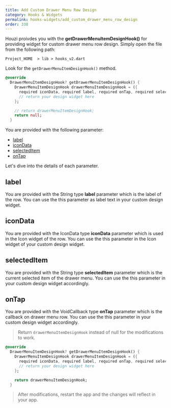```yaml
---
title: Add Custom Drawer Menu Row Design
category: Hooks & Widgets
permalink: hooks-widgets/add_custom_drawer_menu_row_design
order: 338
---
```


Houzi proivdes you with the **getDrawerMenuItemDesignHook()**  for providing widget for custom drawer menu row design. Simply open the file from the following path:

`Project_HOME  > lib > hooks_v2.dart`

Look for the `getDrawerMenuItemDesignHook()` method.

```dart
@override
  DrawerMenuItemDesignHook? getDrawerMenuItemDesignHook() {
    DrawerMenuItemDesignHook drawerMenuItemDesignHook = ({
      required iconData, required label, required onTap, required selectedItem}) {
      // return your design widget here
    };

    // return drawerMenuItemDesignHook;
    return null;
  }
```

You are provided with the following parameter:

- [label](#label)  
- [iconData](#icondata)  
- [selectedItem](#selecteditem)  
- [onTap](#ontap)  

Let's dive into the details of each parameter.

## label

You are provided with the String type **label** parameter which is the label of the row. You can use the this parameter as label text in your custom design widget.

## iconData

You are provided with the IconData type **iconData** parameter which is used in the Icon widget of the row. You can use the this parameter in the Icon widget of your custom design widget.

## selectedItem

You are provided with the String type **selectedItem** parameter which is the current selected item of the drawer menu. You can use the this parameter in your custom design widget accordingly.

## onTap

You are provided with the VoidCallback type **onTap** parameter which is the callback on drawer menu row. You can use the this parameter in your custom design widget accordingly.


>  Return `drawerMenuItemDesignHook` instead of null for the modifications to work. 

```dart
@override
  DrawerMenuItemDesignHook? getDrawerMenuItemDesignHook() {
    DrawerMenuItemDesignHook drawerMenuItemDesignHook = ({
      required iconData, required label, required onTap, required selectedItem}) {
      // return your design widget here
    };

    return drawerMenuItemDesignHook;
  }
```

>  After modifications, restart the app and the changes will reflect in your app.